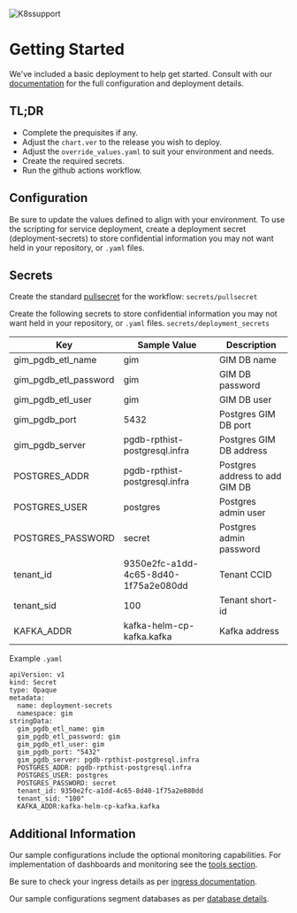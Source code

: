 ![K8ssupport](https://badgen.net/badge/supported%20K8s%20release/1.22/cyan)
# Getting Started
We've included a basic deployment to help get started.
Consult with our [documentation](https://all.docs.genesys.com/PEC-REP/Current/GIMPEGuide/Overview) for the full configuration and deployment details.

## TL;DR
- Complete the prequisites if any.
- Adjust the `chart.ver` to the release you wish to deploy.
- Adjust the `override_values.yaml` to suit your environment and needs.
- Create the required secrets.
- Run the github actions workflow.

## Configuration

Be sure to update the values defined to align with your environment.
To use the scripting for service deployment, create a deployment secret (deployment-secrets) to store confidential information you may not want held in your repository, or `.yaml` files. 

## Secrets 
Create the standard [pullsecret](../#-considerations) for the workflow: 
`secrets/pullsecret`

Create the following secrets to store confidential information you may not want held in your repository, or `.yaml` files. 
`secrets/deployment_secrets`

|Key|Sample Value|Description
|-|-|-|
gim_pgdb_etl_name| gim|GIM DB name
gim_pgdb_etl_password| gim|GIM DB password
gim_pgdb_etl_user| gim|GIM DB user
gim_pgdb_port| 5432|Postgres GIM DB port
gim_pgdb_server| pgdb-rpthist-postgresql.infra|Postgres GIM DB address
POSTGRES_ADDR|pgdb-rpthist-postgresql.infra|Postgres address to add GIM DB
POSTGRES_USER| postgres|Postgres admin user
POSTGRES_PASSWORD| secret|Postgres admin password
tenant_id| 9350e2fc-a1dd-4c65-8d40-1f75a2e080dd|Tenant CCID
tenant_sid| 100|Tenant short-id
KAFKA_ADDR|kafka-helm-cp-kafka.kafka|Kafka address

Example `.yaml`

```
apiVersion: v1
kind: Secret
type: Opaque
metadata:
  name: deployment-secrets
  namespace: gim
stringData:
  gim_pgdb_etl_name: gim
  gim_pgdb_etl_password: gim
  gim_pgdb_etl_user: gim
  gim_pgdb_port: "5432"
  gim_pgdb_server: pgdb-rpthist-postgresql.infra
  POSTGRES_ADDR: pgdb-rpthist-postgresql.infra
  POSTGRES_USER: postgres
  POSTGRES_PASSWORD: secret
  tenant_id: 9350e2fc-a1dd-4c65-8d40-1f75a2e080dd
  tenant_sid: "100"
  KAFKA_ADDR:kafka-helm-cp-kafka.kafka
```

## Additional Information

Our sample configurations include the optional monitoring capabilities. For implementation of dashboards and monitoring see the [tools section](/tools).

Be sure to check your ingress details as per [ingress documentation](/doc/ingress.md).

Our sample configurations segment databases as per [database details](/doc/DATABASE.md).